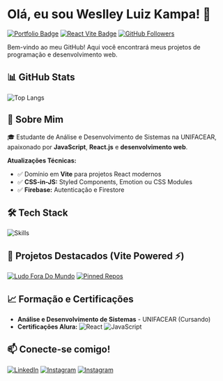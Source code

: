 # Olá, eu sou **Weslley Luiz Kampa**! 👋

[![Portfolio Badge](https://img.shields.io/badge/🚀_Portfolio-000000?style=for-the-badge&logo=netlify&logoColor=00C7B7)](https://portfolio-weslley-kampa.netlify.app/)
[![React Vite Badge](https://img.shields.io/badge/React_Vite-646CFF?style=for-the-badge&logo=vite&logoColor=white)](https://vitejs.dev/)
[![GitHub Followers](https://img.shields.io/github/followers/agr3w?label=Follow%20Me&style=for-the-badge&color=2ECC71)](https://github.com/agr3w)

Bem-vindo ao meu GitHub! Aqui você encontrará meus projetos de programação e desenvolvimento web.

## 📊 GitHub Stats

![Top Langs](https://github-readme-stats.vercel.app/api/top-langs/?username=agr3w&layout=donut&theme=merko&hide=html,css)

## 🚀 Sobre Mim
🎓 Estudante de Análise e Desenvolvimento de Sistemas na UNIFACEAR, apaixonado por **JavaScript**, **React.js** e **desenvolvimento web**. 

**Atualizações Técnicas:**
- ✅ Domínio em **Vite** para projetos React modernos
- ✅ **CSS-in-JS:** Styled Components, Emotion ou CSS Modules
- ✅ **Firebase:** Autenticação e Firestore

## 🛠️ Tech Stack
![Skills](https://skillicons.dev/icons?i=js,ts,react,vite,nodejs,firebase,git)

## 📂 Projetos Destacados (Vite Powered ⚡)
[![Ludo Fora Do Mundo](https://github-readme-stats.vercel.app/api/pin/?username=agr3w&repo=Ludo_fora_do_mundo&theme=merko&show_owner=true)](https://github.com/agr3w/Ludo_fora_do_mundo)
[![Pinned Repos](https://github-readme-stats.vercel.app/api/pin/?username=agr3w&repo=lojagamesrefatorado&theme=merko)](https://github.com/agr3w/lojagames-refatorado)

## 📈 Formação e Certificações
- **Análise e Desenvolvimento de Sistemas** - UNIFACEAR (Cursando)
- **Certificações Alura:** 
  ![React](https://img.shields.io/badge/-React-61DAFB?logo=react&logoColor=black) 
  ![JavaScript](https://img.shields.io/badge/-JavaScript-F7DF1E?logo=javascript&logoColor=black)

## 📫 Conecte-se comigo!
[![LinkedIn](https://skillicons.dev/icons?i=linkedin)](https://www.linkedin.com/in/weslley-luiz-kampa)
[![Instagram](https://skillicons.dev/icons?i=instagram)](https://www.instagram.com/weslley_kampa/)
[![Instagram](https://skillicons.dev/icons?i=gmail)](kampaweslley@gmail.com)

